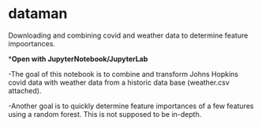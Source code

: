 # dataman
Downloading and combining covid and weather data to determine feature impoortances.

***Open with JupyterNotebook/JupyterLab**

-The goal of this notebook is to combine and transform Johns Hopkins covid data with weather data from a historic data base (weather.csv attached).

-Another goal is to quickly determine feature importances of a few features using a random forest. This is not supposed to be in-depth.
